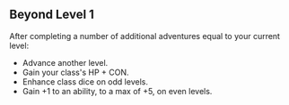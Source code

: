 ## Beyond Level 1

After completing a number of additional adventures equal to your current level:

- Advance another level.
- Gain your class's HP + CON.
- Enhance class dice on odd levels.
- Gain +1 to an ability, to a max of +5, on even levels.